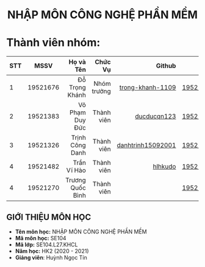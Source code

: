 <h1 align="center"><b>NHẬP MÔN CÔNG NGHỆ PHẦN MỀM</b></h1>

# Thành viên nhóm:
| STT    | MSSV          | Họ và Tên              |Chức Vụ    | Github                                                  | Email                   |
| ------ |:-------------:| ----------------------:|----------:|--------------------------------------------------------:|-------------------------:
| 1      | 19521676      | Đỗ Trọng Khánh         |Nhóm trưởng|[trong-khanh-1109](https://github.com/trong-khanh-1109)  |19521676@gm.uit.edu.vn   |
| 2      | 19521383      | Võ Phạm Duy Đức        |Thành viên |[ducducqn123](https://github.com/ducducqn123)            |19521383@gm.uit.edu.vn   |
| 3      | 19521326      | Trịnh Công Danh        |Thành viên |[danhtrinh15092001](https://github.com/danhtrinh15092001)|19521326@gm.uit.edu.vn   |
| 4      | 19521482      | Trần Vĩ Hào            |Thành viên |[hlhkudo](https://github.com/hlhkudo)                    |19521482@gm.uit.edu.vn   |
| 4      | 19521270      | Trương Quốc Bình       |Thành viên |                                                         |19521270@gm.uit.edu.vn   |

## GIỚI THIỆU MÔN HỌC
* **Tên môn học:** NHẬP MÔN CÔNG NGHỆ PHẦN MỀM
* **Mã môn học:** SE104
* **Mã lớp:** SE104.L27.KHCL
* **Năm học:** HK2 (2020 - 2021)
* **Giảng viên**: Huỳnh Ngọc Tín
